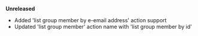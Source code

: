 **Unreleased**
* Added 'list group member by e-email address' action support
* Updated 'list group member' action name with 'list group member by id'
